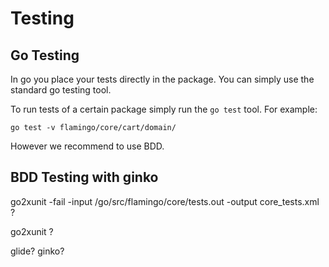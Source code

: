 # Testing

## Go Testing

In go you place your tests directly in the package.
You can simply use the standard go testing tool.

To run tests of a certain package simply run the `go test` tool.
For example:
```
go test -v flamingo/core/cart/domain/

```

However we recommend to use BDD.

## BDD Testing with ginko


go2xunit -fail -input /go/src/flamingo/core/tests.out -output core_tests.xml  ?



go2xunit ?

glide?
ginko?
